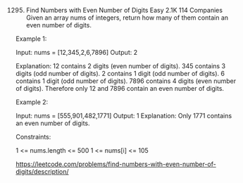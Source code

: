 1295. Find Numbers with Even Number of Digits
Easy
2.1K
114
Companies
Given an array nums of integers, return how many of them contain an even number of digits.

 

Example 1:

Input: nums = [12,345,2,6,7896]
Output: 2

Explanation: 
12 contains 2 digits (even number of digits). 
345 contains 3 digits (odd number of digits). 
2 contains 1 digit (odd number of digits). 
6 contains 1 digit (odd number of digits). 
7896 contains 4 digits (even number of digits). 
Therefore only 12 and 7896 contain an even number of digits.


Example 2:

Input: nums = [555,901,482,1771]
Output: 1 
Explanation: 
Only 1771 contains an even number of digits.
 

Constraints:

1 <= nums.length <= 500
1 <= nums[i] <= 105

https://leetcode.com/problems/find-numbers-with-even-number-of-digits/description/

